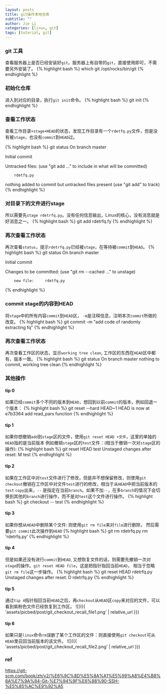 ```yaml
---
layout: posts
title: git操作本地仓库
subtitle: ""
author: Jie Li
categories: [linux, git]
tags: [tutorial, git]
---
```


### git 工具
查看服务器上是否已经安装好`git`。服务器上有自带的`git`，直接使用即可，不需要另外安装了。
{% highlight bash %}
which git
/opt/rocks/bin/git
{% endhighlight %}

### 初始化仓库
进入到对应的目录，执行`git init`命令。
{% highlight bash %}
git init
{% endhighlight %}

### 查看工作状态
查看工作目录`+stage+HEAD`的状态，发现工作目录有一个`rdetfq.py`文件，但是没有被`stage`，也没有`commit`到`HEAD`过。

{% highlight bash %}
git status
On branch master

Initial commit

Untracked files:
    (use "git add <file>..." to include in what will be committed)

        rdetfq.py

nothing added to commit but untracked files present (use "git add" to track)
{% endhighlight %}

### 对目录下的文件进行stage
所以需要先`stage rdetrfq.py`。没有任何信息输出，Linux的核心，没有消息就是好消息之一。
{% highlight bash %}
git add rdetrfq.fy
{% endhighlight %}

### 再次查看工作状态
再次查看`status`，提示`rdetrfq.py`已经被`stage`，在等待被`commit`到`HEAD`。
{% highlight bash %}
git status
On branch master

Initial commit

Changes to be committed:
    (use "git rm --cached <file>..." to unstage)

        new file:     rdetfq.py
{% endhighlight %}

### commit stage的内容到HEAD
将`stage`中的所有内容`commit`到`HEAD`区， `-m`是注释信息，注明本次`commit`所做的改变。
{% highlight bash %}
git commit -m "add code of randomly extracting fq"
{% endhighlight %}

### 再次查看工作状态
再次查看工作区的状态，显示`working tree clean`, 工作区的东西在`HEAD`区中都有，版本一致。
{% highlight bash %}
git status
On branch master
nothing to commit, working tree clean
{% endhighlight %}

### 其他操作
#### tip 0
如果已经`commit`多个不同的版本到`HEAD`，想回到以前`commit`的版本，例如回退一个版本：
{% highlight bash %}
git reset --hard HEAD~1
HEAD is now at e7b3364 add read_pars function
{% endhighlight %}

#### tip 1
如果你想撤销`add`到`stage`区的文件，使用`git reset HEAD +文件`，这里的单独的`HEAD`指的是当前版本
例如撤销`stage`区的`test`文件：(相当于撤销一次对`stage`区的操作):
{% highlight bash %}
git reset HEAD test
Unstaged changes after reset:
M       test
{% endhighlight %}

#### tip 2
如果在工作区中对`test`文件进行了修改，但是并不想保留修改，则使用`git checkout`撤销在工作区中对文件`test`进行的修改，相当于从`HEAD`中把当前版本的`test` `copy`出来，`--` 是指定在当前`branch`。如果不加`--`，在多`branch`的情况下会切换到其他的`branch`进行操作，而不是对`test`这个文件进行操作。
{% highlight bash %}
git checkout -- test
{% endhighlight %}

#### tip 3
如果你想从`HEAD`中删除某个文件: 则使用`git rm file`来对`file`进行删除， 然后需要`git commit`此次操作到`HEAD`
{% highlight bash %}
git rm rdetrfq.py
rm 'rdetrfq.py'
{% endhighlight %}

#### tip 4
但是如果还没有进行`commit`到`HEAD`, 又想恢复文件的话，则需要先撤销一次对`stage`的操作。`git reset HEAD file`，这是把指针指回当前`HEAD`， 相当于忽略`git rm file`这一步操作。
{% highlight bash %}
git reset HEAD rdetrfq.py
Unstaged changes after reset:
D       rdetrfq.py
{% endhighlight %}

#### tip 5
通过`tip 4`指针指回当前`HEAD`之后，再`checkout`从`HEAD`区`copy`来对应的文件，可以看到紫粉色文件已经恢复到工作区。
![]({{ 'assets/picbed/post/git_checkout_recall_file1.png' | relative_url }})

#### tip 6 
如果只是`linux`命令`rm`误删了某个工作区的文件：则直接使用`git checkout`可从`HEAD`里召回当前版本的该文件。
![]({{ 'assets/picbed/post/git_checkout_recall_file2.png' | relative_url }})

### ref
https://git-scm.com/book/zh/v2/%E6%9C%8D%E5%8A%A1%E5%99%A8%E4%B8%8A%E7%9A%84-Git-%E7%94%9F%E6%88%90-SSH-%E5%85%AC%E9%92%A5
